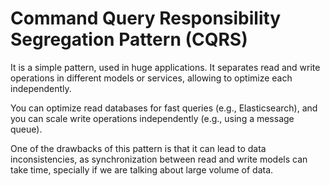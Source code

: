 # Command Query Responsibility Segregation Pattern (CQRS)

It is a simple pattern, used in huge applications. It separates read and write
operations in different models or services, allowing to optimize each
independently.

You can optimize read databases for fast queries (e.g., Elasticsearch), and you
can scale write operations independently (e.g., using a message queue).

One of the drawbacks of this pattern is that it can lead to data
inconsistencies, as synchronization between read and write models can take time,
specially if we are talking about large volume of data.
